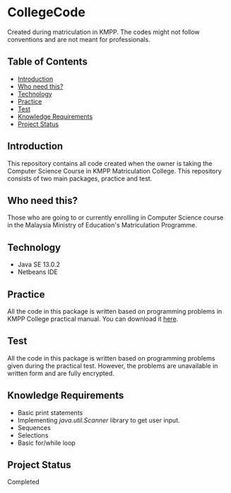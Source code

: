 # CollegeCode
Created during matriculation in KMPP. The codes might not follow conventions and are not meant for professionals.

## Table of Contents
* [Introduction](#introduction)
* [Who need this?](#who-need-this)
* [Technology](#technology)
* [Practice](#practice)
* [Test](#test)
* [Knowledge Requirements](#knowledge-requirements)
* [Project Status](#project-status)

## Introduction
This repository contains all code created when the owner is taking the Computer Science Course in KMPP Matriculation College.
This repository consists of two main packages, practice and test.

## Who need this?
Those who are going to or currently enrolling in Computer Science course in the Malaysia Ministry of Education's Matriculation Programme.

## Technology
* Java SE 13.0.2
* Netbeans IDE

## Practice
All the code in this package is written based on programming problems in KMPP College practical manual. 
You can download it [here](https://drive.google.com/file/d/1GWe1uBE6eWrulPQd0UinKyl3DFqYl0mH/view?usp=sharing).

## Test
All the code in this package is written based on programming problems given during the practical test. 
However, the problems are unavailable in written form and are fully encrypted. 

## Knowledge Requirements
* Basic print statements
* Implementing _java.util.Scanner_ library to get user input.
* Sequences 
* Selections 
* Basic for/while loop

## Project Status
Completed
